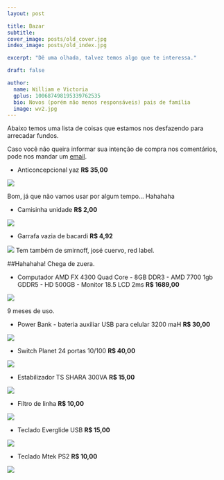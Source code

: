 ```yaml
---
layout: post

title: Bazar
subtitle: 
cover_image: posts/old_cover.jpg
index_image: posts/old_index.jpg

excerpt: "Dê uma olhada, talvez temos algo que te interessa."

draft: false

author:
  name: William e Victoria
  gplus: 100687498195339762535 
  bio: Novos (porém não menos responsáveis) pais de família
  image: wv2.jpg
---
```


Abaixo temos uma lista de coisas que estamos nos desfazendo para arrecadar fundos.

Caso você não queira informar sua intenção de compra nos comentários, pode nos mandar um [email](mailto:littlejackiscoming@gmail.com).

* Anticoncepcional yaz **R$ 35,00**
<img src="/images/sell/10.jpg">

Bom, já que não vamos usar por algum tempo... Hahahaha

* Camisinha unidade **R$ 2,00**
<img src="/images/sell/8.jpg">

* Garrafa vazia de bacardi **R$ 4,92**
<img src="/images/sell/6.jpg">
Tem também de smirnoff, josé cuervo, red label.

##Hahahaha! Chega de zuera.

* Computador AMD FX 4300 Quad Core - 8GB DDR3 - AMD 7700 1gb GDDR5 - HD 500GB - Monitor 18.5 LCD 2ms **R$ 1689,00**
<img src="/images/sell/9.jpg">

9 meses de uso.

* Power Bank - bateria auxiliar USB para celular 3200 maH **R$ 30,00**
<img src="/images/sell/7.jpg">

* Switch Planet 24 portas 10/100 **R$ 40,00**
<img src="/images/sell/3.jpg">

* Estabilizador TS SHARA 300VA **R$ 15,00**
<img src="/images/sell/4.jpg">

* Filtro de linha **R$ 10,00**
<img src="/images/sell/5.jpg">

* Teclado Everglide USB **R$ 15,00**
<img src="/images/sell/2.jpg">

* Teclado Mtek PS2 **R$ 10,00**
<img src="/images/sell/1.jpg">




